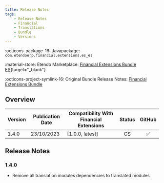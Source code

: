 ```yaml
---
title: Release Notes
tags:
    - Release Notes
    - Financial
    - Translations
    - Bundle
    - Versions
---
```


:octicons-package-16: Javapackage: `com.etendoerp.financial.extensions.es_es`

:material-store: Etendo Marketplace:  [Financial Extensions Bundle ES](https://marketplace.etendo.cloud/#/product-details?module=0E104B3E36C84992BD7A6D941FBC7AB9){target="_blank"}

:octicons-project-symlink-16: Original Bundle Release Notes: [Financial Extensions Bundle](https://docs.etendo.software/whats-new/release-notes/etendo-classic/bundles/financial-extensions/release-notes/)

## Overview

| Version | Publication Date | Compatibility With Financial Extensions | Status | GitHub |
| ---     |       ---        |                  ---                    | :----: | :----: |
| 1.4.0 | 23/10/2023 | [1.0.0, latest] | CS | :white_check_mark: |

## Release Notes

### 1.4.0
- Remove all translation modules dependencies to translated modules